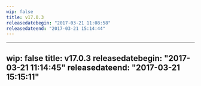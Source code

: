 ```yaml
---
wip: false
title: v17.0.3
releasedatebegin: "2017-03-21 11:08:58"
releasedateend: "2017-03-21 15:14:44"
---
```

---
wip: false
title: v17.0.3
releasedatebegin: "2017-03-21 11:14:45"
releasedateend: "2017-03-21 15:15:11"
---
